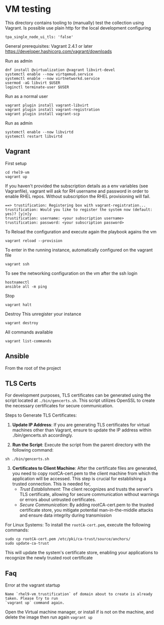 # VM testing

This directory contains tooling to (manually) test the collection using Vagrant.
Is possible use plain http for the local development configuring
```
tpa_single_node_ui_tls: 'false'
```

General prerequisites:
Vagrant 2.4.1 or later https://developer.hashicorp.com/vagrant/downloads

Run as admin

```
dnf install @virtualization @vagrant libvirt-devel
systemctl enable --now virtqemud.service
systemctl enable --now virtnetworkd.service
usermod -aG libvirt $USER
loginctl terminate-user $USER
```

Run as a normal user

```
vagrant plugin install vagrant-libvirt
vagrant plugin install vagrant-registration
vagrant plugin install vagrant-scp
```

Run as admin

```
systemctl enable --now libvirtd
systemctl restart libvirtd
```

## Vagrant

First setup

```
cd rhel9-vm
vagrant up
```

If you haven't provided the subscription details as a env variables (see Vagranfile),
vagrant will ask for RH username and password in order to enable RHEL repos.
Without subscription the RHEL provisioning will fail.

```
==> trustification: Registering box with vagrant-registration...
trustification: Would you like to register the system now (default: yes)? [y|n]y
trustification: username: <your subscription username>
trustification: password: <your subscription password>
```

To Reload the configuration and execute again the playbook agains the vm

```
vagrant reload --provision
```

To enter in the running instance, automatically configured on the vagrant file

```
vagrant ssh
```

To see the networking configuration on the vm after the ssh login

```
hostnamectl
ansible all -m ping
```

Stop

```
vagrant halt
```

Destroy
This unregister your instance

```
vagrant destroy
```

All commands available

```
vagrant list-commands
```

## Ansible

From the root of the project

## TLS Certs

For development purposes, TLS certificates can be generated using the script located at `./bin/gencerts.sh`. This script utilizes OpenSSL to create the necessary certificates for secure communication.

Steps to Generate TLS Certificates:

1.  **Update IP Address**: If you are generating TLS certificates for virtual machines other than Vagrant, ensure to update the IP address within ./bin/gencerts.sh accordingly.

2.  **Run the Script**: Execute the script from the parent directory with the following command:

```
sh ./bin/gencerts.sh
```

3.  **Certificates to Client Machine**: After the certificate files are generated, you need to copy rootCA-cert.pem to the client machine from which the application will be accessed. This step is crucial for establishing a trusted connection. This is needed for,
    - _Trust Establishment_: The client recognizes and trusts the server's TLS certificate, allowing for secure communication without warnings or errors about untrusted certificates.
    - _Secure Communication_: By adding rootCA-cert.pem to the trusted certificate store, you mitigate potential man-in-the-middle attacks and ensure data integrity during transmission

For Linux Systems:
To install the `rootCA-cert.pem`, execute the following commands:

```
sudo cp rootCA-cert.pem /etc/pki/ca-trust/source/anchors/
sudo update-ca-trust
```

This will update the system's certificate store, enabling your applications to recognize the newly trusted root certificate

## Faq

Error at the vagrant startup

```
Name `rhel9-vm_trustification` of domain about to create is already taken. Please try to run
`vagrant up` command again.
```

Open the Virtual machine manager, or install if is not on the machine, and delete the image then run again `vagrant up`
